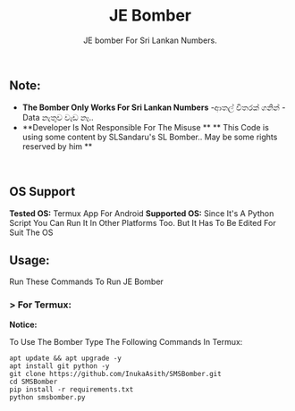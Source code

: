 <h1 align="center">JE Bomber</h1>
<p align="center">JE bomber For Sri Lankan Numbers.</p><br>

## Note:
- **The Bomber Only Works For Sri Lankan Numbers**
-ආතල් විතරක් ගනින්
-Data නැතුව වැඩ නෑ..
- **Developer Is Not Responsible For The Misuse **
** This Code is using some content by SLSandaru's SL Bomber.. May be some rights reserved by him **
<br>

## OS Support
**Tested OS:**
Termux App For Android
**Supported OS:**
Since It's A Python Script You Can Run It In Other Platforms Too. But It Has To Be Edited For Suit The OS

## Usage:

Run These Commands To Run JE Bomber

### > For Termux:

**Notice:** 

To Use The Bomber Type The Following Commands In Termux:
```
apt update && apt upgrade -y
apt install git python -y
git clone https://github.com/InukaAsith/SMSBomber.git
cd SMSBomber
pip install -r requirements.txt
python smsbomber.py
```

